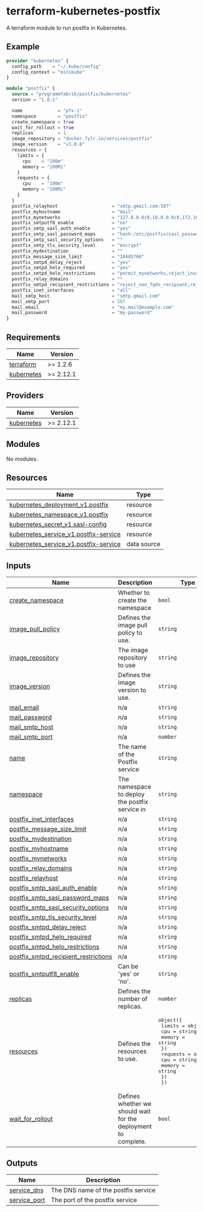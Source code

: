 # terraform-kubernetes-postfix

A terraform module to run postfix in Kubernetes.

## Example

```tf
provider "kubernetes" {
  config_path    = "~/.kube/config"
  config_context = "minikube"
}

module "postfix" {
  source = "programmfabrik/postfix/kubernetes"
  version = "1.0.1"

  name             = "pfx-1"
  namespace        = "postfix"
  create_namespace = true
  wait_for_rollout = true
  replicas         = 1
  image_repository = "docker.fylr.io/services/postfix"
  image_version    = "v1.0.0"
  resources = {
    limits = {
      cpu    = "100m"
      memory = "100Mi"
    }
    requests = {
      cpu    = "100m"
      memory = "100Mi"
    }
  }
  postfix_relayhost                    = "smtp.gmail.com:587"
  postfix_myhostname                   = "mail"
  postfix_mynetworks                   = "127.0.0.0/8,10.0.0.0/8,172.16.0.0/12,192.168.0.0/16"
  postfix_smtputf8_enable              = "no"
  postfix_smtp_sasl_auth_enable        = "yes"
  postfix_smtp_sasl_password_maps      = "hash:/etc/postfix/sasl_passwd"
  postfix_smtp_sasl_security_options   = ""
  postfix_smtp_tls_security_level      = "encrypt"
  postfix_mydestination                = ""
  postfix_message_size_limit           = "10485760"
  postfix_smtpd_delay_reject           = "yes"
  postfix_smtpd_helo_required          = "yes"
  postfix_smtpd_helo_restrictions      = "permit_mynetworks,reject_invalid_helo_hostname,permit"
  postfix_relay_domains                = ""
  postfix_smtpd_recipient_restrictions = "reject_non_fqdn_recipient,reject_unknown_recipient_domain,reject_unverified_recipient"
  postfix_inet_interfaces              = "all"
  mail_smtp_host                       = "smtp.gmail.com"
  mail_smtp_port                       = 587
  mail_email                           = "my.mail@example.com"
  mail_password                        = "my-password"
}
```

## Requirements

| Name | Version |
|------|---------|
| <a name="requirement_terraform"></a> [terraform](#requirement\_terraform) | >= 1.2.6 |
| <a name="requirement_kubernetes"></a> [kubernetes](#requirement\_kubernetes) | >= 2.12.1 |

## Providers

| Name | Version |
|------|---------|
| <a name="provider_kubernetes"></a> [kubernetes](#provider\_kubernetes) | >= 2.12.1 |

## Modules

No modules.

## Resources

| Name | Type |
|------|------|
| [kubernetes_deployment_v1.postfix](https://registry.terraform.io/providers/hashicorp/kubernetes/latest/docs/resources/deployment_v1) | resource |
| [kubernetes_namespace_v1.postfix](https://registry.terraform.io/providers/hashicorp/kubernetes/latest/docs/resources/namespace_v1) | resource |
| [kubernetes_secret_v1.sasl-config](https://registry.terraform.io/providers/hashicorp/kubernetes/latest/docs/resources/secret_v1) | resource |
| [kubernetes_service_v1.postfix-service](https://registry.terraform.io/providers/hashicorp/kubernetes/latest/docs/resources/service_v1) | resource |
| [kubernetes_service_v1.postfix-service](https://registry.terraform.io/providers/hashicorp/kubernetes/latest/docs/data-sources/service_v1) | data source |

## Inputs

| Name | Description | Type | Default | Required |
|------|-------------|------|---------|:--------:|
| <a name="input_create_namespace"></a> [create\_namespace](#input\_create\_namespace) | Whether to create the namespace | `bool` | `true` | no |
| <a name="input_image_pull_policy"></a> [image\_pull\_policy](#input\_image\_pull\_policy) | Defines the image pull policy to use. | `string` | `"Always"` | no |
| <a name="input_image_repository"></a> [image\_repository](#input\_image\_repository) | The image repository to use | `string` | `"docker.fylr.io/services/postfix"` | no |
| <a name="input_image_version"></a> [image\_version](#input\_image\_version) | Defines the image version to use. | `string` | `"v1.0.0"` | no |
| <a name="input_mail_email"></a> [mail\_email](#input\_mail\_email) | n/a | `string` | n/a | yes |
| <a name="input_mail_password"></a> [mail\_password](#input\_mail\_password) | n/a | `string` | n/a | yes |
| <a name="input_mail_smtp_host"></a> [mail\_smtp\_host](#input\_mail\_smtp\_host) | n/a | `string` | n/a | yes |
| <a name="input_mail_smtp_port"></a> [mail\_smtp\_port](#input\_mail\_smtp\_port) | n/a | `number` | `587` | no |
| <a name="input_name"></a> [name](#input\_name) | The name of the Postfix service | `string` | `"postfix"` | no |
| <a name="input_namespace"></a> [namespace](#input\_namespace) | The namespace to deploy the postfix service in | `string` | `"postfix"` | no |
| <a name="input_postfix_inet_interfaces"></a> [postfix\_inet\_interfaces](#input\_postfix\_inet\_interfaces) | n/a | `string` | `"all"` | no |
| <a name="input_postfix_message_size_limit"></a> [postfix\_message\_size\_limit](#input\_postfix\_message\_size\_limit) | n/a | `string` | `"10240000"` | no |
| <a name="input_postfix_mydestination"></a> [postfix\_mydestination](#input\_postfix\_mydestination) | n/a | `string` | `""` | no |
| <a name="input_postfix_myhostname"></a> [postfix\_myhostname](#input\_postfix\_myhostname) | n/a | `string` | `"mail"` | no |
| <a name="input_postfix_mynetworks"></a> [postfix\_mynetworks](#input\_postfix\_mynetworks) | n/a | `string` | `"127.0.0.0/8,10.0.0.0/8,172.16.0.0/12,192.168.0.0/16"` | no |
| <a name="input_postfix_relay_domains"></a> [postfix\_relay\_domains](#input\_postfix\_relay\_domains) | n/a | `string` | `""` | no |
| <a name="input_postfix_relayhost"></a> [postfix\_relayhost](#input\_postfix\_relayhost) | n/a | `string` | `""` | no |
| <a name="input_postfix_smtp_sasl_auth_enable"></a> [postfix\_smtp\_sasl\_auth\_enable](#input\_postfix\_smtp\_sasl\_auth\_enable) | n/a | `string` | `"yes"` | no |
| <a name="input_postfix_smtp_sasl_password_maps"></a> [postfix\_smtp\_sasl\_password\_maps](#input\_postfix\_smtp\_sasl\_password\_maps) | n/a | `string` | `"texthash:/etc/postfix/sasl_passwd"` | no |
| <a name="input_postfix_smtp_sasl_security_options"></a> [postfix\_smtp\_sasl\_security\_options](#input\_postfix\_smtp\_sasl\_security\_options) | n/a | `string` | `""` | no |
| <a name="input_postfix_smtp_tls_security_level"></a> [postfix\_smtp\_tls\_security\_level](#input\_postfix\_smtp\_tls\_security\_level) | n/a | `string` | `"encrypt"` | no |
| <a name="input_postfix_smtpd_delay_reject"></a> [postfix\_smtpd\_delay\_reject](#input\_postfix\_smtpd\_delay\_reject) | n/a | `string` | `"yes"` | no |
| <a name="input_postfix_smtpd_helo_required"></a> [postfix\_smtpd\_helo\_required](#input\_postfix\_smtpd\_helo\_required) | n/a | `string` | `"yes"` | no |
| <a name="input_postfix_smtpd_helo_restrictions"></a> [postfix\_smtpd\_helo\_restrictions](#input\_postfix\_smtpd\_helo\_restrictions) | n/a | `string` | `"permit_mynetworks,reject_invalid_helo_hostname,permit"` | no |
| <a name="input_postfix_smtpd_recipient_restrictions"></a> [postfix\_smtpd\_recipient\_restrictions](#input\_postfix\_smtpd\_recipient\_restrictions) | n/a | `string` | `"reject_non_fqdn_recipient,reject_unknown_recipient_domain,reject_unverified_recipient"` | no |
| <a name="input_postfix_smtputf8_enable"></a> [postfix\_smtputf8\_enable](#input\_postfix\_smtputf8\_enable) | Can be 'yes' or 'no'. | `string` | `"no"` | no |
| <a name="input_replicas"></a> [replicas](#input\_replicas) | Defines the number of replicas. | `number` | `1` | no |
| <a name="input_resources"></a> [resources](#input\_resources) | Defines the resources to use. | <pre>object({<br>    limits = object({<br>      cpu    = string<br>      memory = string<br>    })<br>    requests = object({<br>      cpu    = string<br>      memory = string<br>    })<br>  })</pre> | <pre>{<br>  "limits": {<br>    "cpu": "0.5",<br>    "memory": "512Mi"<br>  },<br>  "requests": {<br>    "cpu": "0.5",<br>    "memory": "512Mi"<br>  }<br>}</pre> | no |
| <a name="input_wait_for_rollout"></a> [wait\_for\_rollout](#input\_wait\_for\_rollout) | Defines whether we should wait for the deployment to complete. | `bool` | `false` | no |

## Outputs

| Name | Description |
|------|-------------|
| <a name="output_service_dns"></a> [service\_dns](#output\_service\_dns) | The DNS name of the postfix service |
| <a name="output_service_port"></a> [service\_port](#output\_service\_port) | The port of the postfix service |
